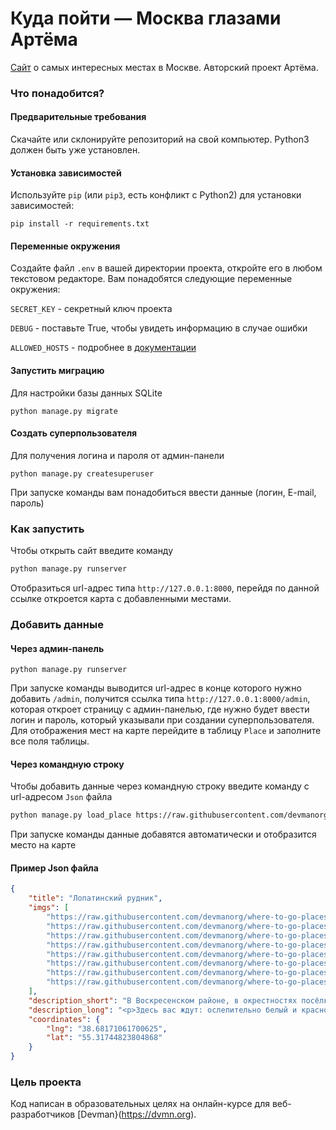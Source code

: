 # Куда пойти — Москва глазами Артёма
[Сайт](https://moscowplaces.pythonanywhere.com/) о самых интересных местах в Москве. Авторский проект Артёма.
### Что понадобится?
#### Предварительные требования
Скачайте или склонируйте репозиторий на свой компьютер.
Python3 должен быть уже установлен.
#### Установка зависимостей
Используйте `pip` (или `pip3`, есть конфликт с Python2) для установки зависимостей:
```
pip install -r requirements.txt
```
#### Переменные окружения
Создайте файл ```.env``` в вашей директории проекта, откройте его в любом текстовом редакторе. Вам понадобятся следующие переменные окружения:

```SECRET_KEY``` - секретный ключ проекта

```DEBUG``` - поставьте True, чтобы увидеть информацию в случае ошибки

```ALLOWED_HOSTS``` - подробнее в [документации](https://docs.djangoproject.com/en/3.1/ref/settings/#allowed-hosts)

#### Запустить миграцию
Для настройки базы данных SQLite
```bush
python manage.py migrate
```
#### Создать суперпользователя
Для получения логина и пароля от админ-панели
```bush
python manage.py createsuperuser
```
При запуске команды вам понадобиться ввести данные (логин, E-mail, пароль)
### Как запустить
Чтобы открыть сайт введите команду
```bash
python manage.py runserver
```
Отобразиться url-адрес типа ```http://127.0.0.1:8000```, перейдя по данной ссылке откроется карта с добавленными местами.
### Добавить данные
#### Через админ-панель
```bush
python manage.py runserver
```
При запуске команды выводится url-адрес в конце которого нужно добавить ```/admin```, получится ссылка типа ```http://127.0.0.1:8000/admin```, которая откроет страницу с админ-панелью, где нужно будет ввести логин и пароль, который указывали при создании суперпользователя.
Для отображения мест на карте перейдите в таблицу ```Place``` и заполните все поля таблицы.
#### Через командную строку
Чтобы добавить данные через командную строку введите команду с url-адресом ```Json``` файла
```bash
python manage.py load_place https://raw.githubusercontent.com/devmanorg/where-to-go-places/master/places/Лопатинский%20рудник.json
```
При запуске команды данные добавятся автоматически и отобразится место на карте
#### Пример Json файла
```Json
{
    "title": "Лопатинский рудник",
    "imgs": [
        "https://raw.githubusercontent.com/devmanorg/where-to-go-places/master/media/5daa6346a8294570ddeeaa79e2fbdaf3.jpg",
        "https://raw.githubusercontent.com/devmanorg/where-to-go-places/master/media/d18243f83f4f75109ba18f5f57cc82fa.jpg",
        "https://raw.githubusercontent.com/devmanorg/where-to-go-places/master/media/4d38bd0d0d18c1059325b1e53d784c7c.jpg",
        "https://raw.githubusercontent.com/devmanorg/where-to-go-places/master/media/9701cd8aef305a31121493c5c8f8a69c.jpg",
        "https://raw.githubusercontent.com/devmanorg/where-to-go-places/master/media/778a7547e7a8db159efc3a40d18d5734.jpg",
        "https://raw.githubusercontent.com/devmanorg/where-to-go-places/master/media/b7fd1cbc838ba8c695e9eb309297fd0c.jpg",
        "https://raw.githubusercontent.com/devmanorg/where-to-go-places/master/media/cbdb9b65ea1f112453ba7c2b2e014a30.jpg",
        "https://raw.githubusercontent.com/devmanorg/where-to-go-places/master/media/fbb8dbc80c9530e10d0b2b49d517052e.jpg"
    ],
    "description_short": "В Воскресенском районе, в окрестностях посёлка Фосфоритный располагается одно из самых необычных и экзотических мест Подмосковья — Лопатинский рудник.",
    "description_long": "<p>Здесь вас ждут: ослепительно белый и красноватый песок, столь необычный для Подмосковья; тёмно-серые и жёлтые барханы; озеро на вершине горы; почти полное отсутствие других путешественников; огромные абзетцеры (многоковшовые экскаваторы); преодолимые трудности и ещё много всего интересного!</p><p>У Лопатинского фосфоритного рудника есть своя история.</p><p>В августе 1932 года на Егорьевском фосфоритном местoрождении началась промышленная выработка, использовались различные виды многоковшовых экскаваторов: одни двигались по рельсам, другие шагали «приставным» шагом. В результате работы экскаваторов были созданы невероятные ландшафты — желоба карьеров перемешиваются с песчаными грядами и полями, засеянными соснами.</p><p>Ныне рудник заброшен, а многие карьеры и техногенные впадины затоплены. Здесь образовались озёра с чистой водой и песчаными берегами. Для тех, кто желает побыть в этом уникальном месте несколько дней, в окрестностях работают базы отдыха. И вся эта подмосковная экзотика находится всего лишь в 100 км от МКАД!</p><p>Как добраться общественным транспортом: до платформы 88-й километр электричками Рязанского направления. Далее на автобусе до поселка Фосфоритный.</p><address class=\"post-list-item-info\"><span class=\"address\"><i class=\"font-icon icon-location\"></i> Московская область (90 км от Москвы в Рязанском направлении), между Воскресенском и Егорьевском.</span></address>",
    "coordinates": {
        "lng": "38.68171061700625",
        "lat": "55.31744823804868"
    }
}
```
### Цель проекта
Код написан в образовательных целях на онлайн-курсе для веб-разработчиков [Devman}(https://dvmn.org).
